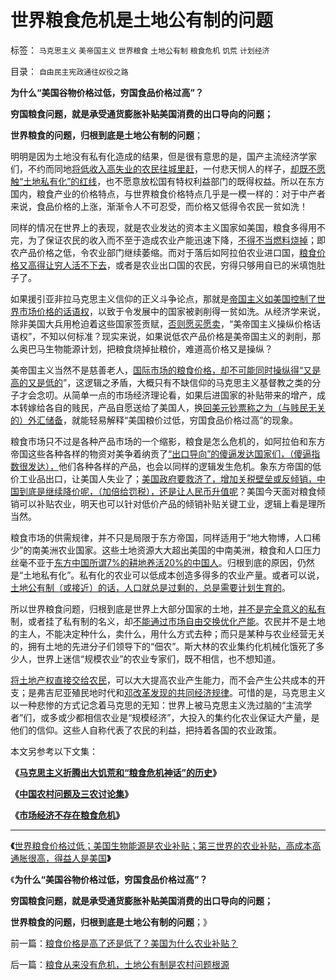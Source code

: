# 世界粮食危机是土地公有制的问题

标签： `马克思主义` `美帝国主义` `世界粮食` `土地公有制` `粮食危机` `饥荒` `计划经济` 

目录： `自由民主宪政通往奴役之路`

**为什么“美国谷物价格过低，穷国食品价格过高”？**

**穷国粮食问题，就是承受通货膨胀补贴美国消费的出口导向的问题；**

**世界粮食的问题，归根到底是土地公有制的问题**；

明明是因为土地没有私有化造成的结果，但是很有意思的是，国产主流经济学家们，不约而同地[将低收入高失业的农民往城里赶](../../../2009/8/5/市场经济是工业化不成为人道灾难的必要条件.md)，一付悲天悯人的样子，[却既不愿触“土地私有化”的红线](../../../2009/1/8/中国粮食安全与耕地红线毫无关系.md)，也不愿意放松国有特权利益部门的既得权益。所以在东方国内，粮食产业的价格特点，与世界粮食价格特点几乎是一模一样的：对于中产者来说，食品价格的上涨，渐渐令人不可忍受，而价格又低得令农民一贫如洗！

同样的情况在世界上的表现，就是农业发达的资本主义国家如美国，粮食多得用不完，为了保证农民的收入而不至于造成农业产能迅速下降，[不得不当燃料烧掉](../../../2009/1/10/从海水淡化能源消耗看能源就是粮食暨生物能源前景.md)；即农产品价格之低，令农业部门继续萎缩。而对于落后如阿拉伯农业进口国，[粮食价格又高得让穷人活不下去](../../../2010/11/16/农产品涨1%消费价格涨100%，农民收入不会提高.md)，或者是农业出口国的农民，穷得只够用自已的米填饱肚子了。

如果援引亚非拉马克思主义信仰的正义斗争论点，那就是[帝国主义如美国控制了世界市场价格的话语权](../../../2009/7/3/为什么中国永远得不到定价权；为什么中国人没有公德心.md)，以致于令发展中的国家被剥削得一贫如洗。从经济学来说，除非美国大兵用枪迫着这些国家签贡赋，[否则愿买愿卖](../../../2010/1/29/为什么诚信守约是普适价值观的公平标准.md)，“美帝国主义操纵价格话语权”，不知以何标准？现实来说，如果说低农产品价格是美帝国主义的剥削，那么奥巴马生物能源计划，把粮食烧掉扯粮价，难道高价格又是操纵？

美帝国主义当然不是慈善老人，[国际市场的粮食价格，却不可能同时操纵得“又是高的又是低的](../../../2009/1/23/市场经济去特权化,市场是最强大的天然的平准工具.md)”，这逻辑之矛盾，大概只有不缺信仰的马克思主义基督教之类的分子才会念叨。从简单一点的市场经济理论看，如果后进国家的补贴带来的增产，成本转嫁给各自的贱民，产品自愿送给了美国人，换[回美元钞票称之为（与贱民无关的）外汇储备](../../../2010/4/26/低估人民币，外汇储备和出口导向讨论目录.md)，就能轻易解释“美国粮价过低，穷国食品价格过高”的现象。

粮食市场只不过是各种产品市场的一个缩影，粮食是怎么危机的，如阿拉伯和东方帝国这些各种各样的物资对美争着纳贡了[“出口导向”的傻逼发达国家们，（傻逼指数很发达），](../../../2010/5/15/乱世和血性和东亚傻逼大赛史.md)他们各种各样的产品，也会以同样的逻辑发生危机。象东方帝国的低价工业品出口，让美国人失业了；[美国政府要救济了，增加关税壁垒或反倾销，中国到底是继续降价呢，（加倍给罚税），还是让人民币升值呢](../../../2008/10/9/美国花了未来的钱，中国替美国背了未来的债.md)？美国今天面对粮食倾销可以补贴农业，明天也可以针对低价产品的倾销补贴关键工业，逻辑上看是理所当然。

粮食市场的供需规律，并不只是局限于东方帝国，同样适用于“地大物博，人口稀少”的南美洲农业国家。这些土地资源大大超出美国的中南美洲，粮食和人口压力丝毫不亚于[东方中国所谓7%的耕地养活20%的中国人](../../../2011/1/22/计划生育荒谬绝伦.md)。归根到底的原因，仍然是“土地私有化”。私有化的农业可以低成本创造多得多的农业产量。或者可以说，[土地公有制（或接近）的话，人口就总是过剩的，总是需要计划生育的](../../../2010/12/25/计划生育正令整个中国社会瓦解.md)。

所以世界粮食问题，归根到底是世界上大部分国家的土地，[并不是完全意义的私有](../../../2009/1/20/把土地产权还给农民，让土地私有化！.md)制，或者挂了私有制的名义，却[不能通过市场自由交换优化产能](../../../2009/2/5/市场经济的自由交换原则不容争辩.md)。农民并不是土地的主人，不能决定种什么，卖什么，用什么方式去种；而只是某种与农业经营无关的，拥有土地的先进分子们领导下的“佃农”。斯大林的农业集约化机械化饿死了多少人，世界上迷信“规模农业”的农业专家们，既不相信，也不想知道。

[将土地产权直接交给农民](../../../2009/9/25/农村三农土改粮食问题讨论集.md)，可以大大提高农业产生能力，而不会产生公共成本的开支；是弗吉尼亚殖民地时代和[邓改革发现的共同经济规律](../../../2008/12/28/俄国印度无法也不必要模仿邓中国的发展模式.md)。可惜的是，马克思主义以一种悲惨的方式记念着马克思的无知：世界上被马克思主义洗过脑的“主流学者”们，或多或少都相信农业是“规模经济”，大投入的集约化农业保证大产量，是他们的信仰。这些人自称代表了农民的利益，把持着各国的农业政策。

本文另参考以下文集：

**《**[**马克思主义折腾出大饥荒和“粮食危机神话”的历史**](../../../2010/11/27/马克思主义社会实践史.md)**》**

**《**[**中国农村问题及三农讨论集**](http://www.daifumd.com/_daifumd/blog/%E5%86%9C%E6%9D%91%E4%B8%89%E5%86%9C%E5%9C%9F%E6%94%B9%E7%B2%AE%E9%A3%9F%E9%97%AE%E9%A2%98%E8%AE%A8%E8%AE%BA%E9%9B%86)**》**

**《**[**市场经济不存在粮食危机**](../../../2011/1/9/市场经济不存在粮食危机.md)**》**

****

**《**[世界粮食价格过低；美国生物能源是农业补贴；第三世界的农业补贴，高成本高通胀很高，得益人是美国](../../../2011/7/12/粮食价格是高了还是低了？美国为什么农业补贴？.md)**》**

《**为什么“美国谷物价格过低，穷国食品价格过高”？**

**穷国粮食问题，就是承受通货膨胀补贴美国消费的出口导向的问题；**

**世界粮食的问题，归根到底是土地公有制的问题**；》

前一篇：[粮食价格是高了还是低了？美国为什么农业补贴？](../../../2011/7/12/粮食价格是高了还是低了？美国为什么农业补贴？.md)

后一篇：[粮食从来没有危机，土地公有制是农村问题根源](../../../2011/7/12/粮食从来没有危机，土地公有制是农村问题根源.md)